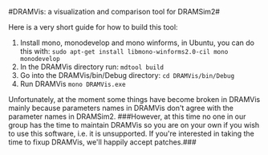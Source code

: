 #DRAMVis: a visualization and comparison tool for DRAMSim2#

Here is a very short guide for how to build this tool: 

1. Install mono, monodevelop and mono winforms, in Ubuntu, you can do this with: 
``` sudo apt-get install libmono-winforms2.0-cil mono monodevelop ```
2. In the DRAMVis directory run: 
``` mdtool build ```
3. Go into the DRAMVis/bin/Debug directory:
``` cd DRAMVis/bin/Debug ```
4. Run DRAMVis
``` mono DRAMVis.exe ```

Unfortunately, at the moment some things have become broken in DRAMVis mainly because 
parameters names in DRAMVis don't agree with the parameter names in DRAMSim2. 
###However, at this time no one in our group has the time to maintain DRAMVis
so you are on your own if you wish to use this software, i.e. it is
unsupported. If you're interested in taking the time to fixup DRAMVis, we'll
happily accept patches.###

